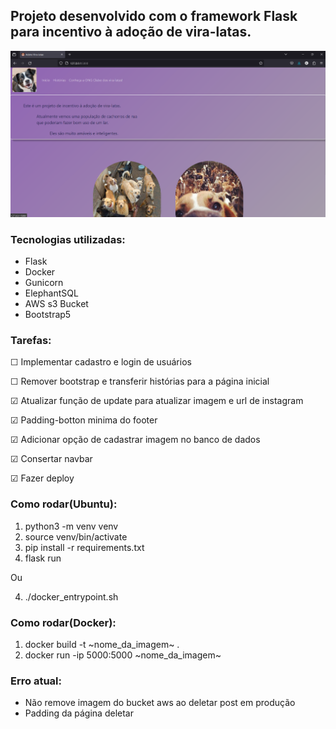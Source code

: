## Projeto desenvolvido com o framework Flask para incentivo à adoção de vira-latas.

![site_adocao_viralatas](static/imgs/img_site.png)


### Tecnologias utilizadas:
- Flask
- Docker
- Gunicorn
- ElephantSQL
- AWS s3 Bucket
- Bootstrap5

### Tarefas:
  &#9744; Implementar cadastro e login de usuários

  &#9744; Remover bootstrap e transferir histórias para a página inicial

  &#9745; Atualizar função de update para atualizar imagem e url de instagram

  &#9745; Padding-botton minima do footer

  &#9745; Adicionar opção de cadastrar imagem no banco de dados

  &#9745; Consertar navbar
    
  &#9745; Fazer deploy

### Como rodar(Ubuntu):

1. python3 -m venv venv
2. source venv/bin/activate
3. pip install -r requirements.txt
4. flask run

Ou

4. ./docker_entrypoint.sh


### Como rodar(Docker):

1. docker build -t ~nome_da_imagem~ .
2. docker run -ip 5000:5000 ~nome_da_imagem~



### Erro atual:
- Não remove imagem do bucket aws ao deletar post em produção
- Padding da página deletar
